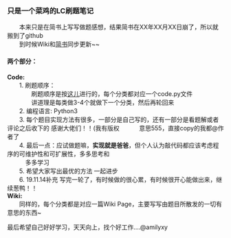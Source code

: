 ### 只是一个菜鸡的LC刷题笔记  

　　本来只是在简书上写写做题感想，结果简书在XX年XX月XX日崩了，所以就搬到了github  
　　到时候Wiki和[简书]()同步更新~~ 
#### 两个部分：  
**Code:**   
　　1. 刷题顺序：  
　　　　刷题顺序是按[这儿](https://cspiration.com/leetcodeClassification#10303)进行的，每个分类都对应一个code.py文件    
　　　　讲道理是每类做3-4个就做下一个分类，然后再轮回来  
　　2. 编程语言: Python3  
　　3. 每个题目实现方法有很多，一部分是自己写的，还有一部分是看题解或者评论之后收下的 感谢大佬们！！(我有版权
  　　　意思555，直接copy的我都@作者了  
　　4. 最后一点：应试做题嘛，**实现就是爸爸**，但个人认为敲代码都应该考虑程序的可维护性和可扩展性，多多思考和  
  　　　多多学习  
　　5. 希望大家写出最优的方法 一起进步  
　　6. 19.11.14补充 写完一轮了，有时候做的很心累，有时候很开心能做出来，继续葱鸭！！  
**Wiki:**  
　　同样的，每个分类都是对应一篇Wiki Page，主要写写由题目所散发的一切有意思的东西~   

最后希望自己好好学习，天天向上，找个好工作....@amilyxy
